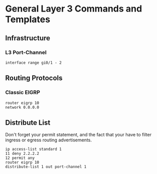 # General Layer 3 Commands and Templates

## Infrastructure

### L3 Port-Channel

```
interface range gi0/1 - 2
```

## Routing Protocols

### Classic EIGRP

```
router eigrp 10
network 0.0.0.0
```

## Distribute List

Don't forget your permit statement, and the fact that your have to filter ingress or egress routing advertisements.

```
ip access-list standard 1
11 deny 2.2.2.2
12 permit any
router eigrp 10
distribute-list 1 out port-channel 1
```
